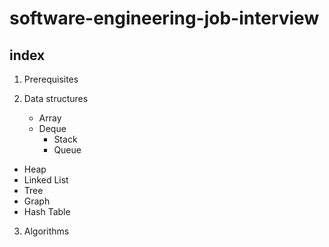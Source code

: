 # software-engineering-job-interview

## index

1. Prerequisites

2. Data structures
   - Array
   - Deque
      - Stack
      - Queue
  - Heap
  - Linked List
  - Tree
  - Graph
  - Hash Table

3. Algorithms
